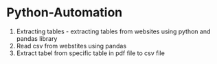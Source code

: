 # Python-Automation
1. Extracting tables - extracting tables from websites using python and pandas library
2. Read csv from webstites using pandas
3. Extract tabel from specific table in pdf file to csv file

